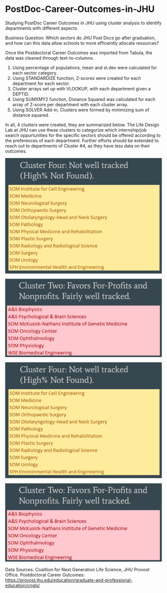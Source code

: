 # PostDoc-Career-Outcomes-in-JHU
Studying PostDoc Career Outcomes in JHU using cluster analysis to identify departments with different aspects.

Business Question: Which sectors do JHU Post Docs go after graduation, and how can this data allow schools to more efficeintly allocate resources?

Once the Postdoctoral Career Outcomes was imported from Tabula, the data was cleaned through text-to-columns.
1. Using percentage of populations, mean and st.dev were calculated for each sector category.
2. Using STANDARDIZE function, Z-scores were created for each department for each sector.
3. Cluster arrays set up with VLOOKUP, with each department given a DEPTID.
4. Using SUMXMY2 function, Distance Squared was calculated for each array of Z-score per department with each cluster array.
5. Using SOLVER Add-in, Clusters were formed by minimizing sum of distance squared.

In all, 4 clusters were created, they are summarized below. The Life Design Lab at JHU can use these clusters to categorize which internship/job search oppurtunities for the specific sectors should be offered according to the preferences of each department. Further efforts should be extended to reach out to departments of Cluster #4, as they have less data on their outcomes.

![alt text](https://github.com/Gramir10/PostDoc-Career-Outcomes-in-JHU/blob/master/C4.png)


![alt text](https://github.com/Gramir10/PostDoc-Career-Outcomes-in-JHU/blob/master/C2.png)


![alt text](https://github.com/Gramir10/PostDoc-Career-Outcomes-in-JHU/blob/master/C4.png)


![alt text](https://github.com/Gramir10/PostDoc-Career-Outcomes-in-JHU/blob/master/C2.png)

Data Sources:
Coalition for Next Generation Life Science, JHU Provost Office. Postdoctoral Career Outcomes: https://provost.jhu.edu/education/graduate-and-professional-education/cngls/
